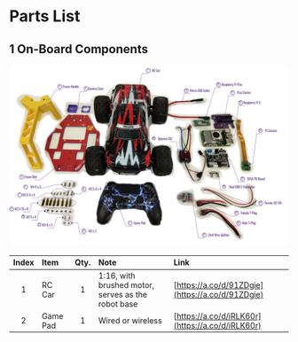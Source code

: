 # Parts List

## 1 On-Board Components

![main parts](images/parts/main.png)

| Index | Item                             | Qty.   | Note | Link |
| :---: | :---                             | :---:  |  :--- | :--- |
| 1 | RC Car | 1 | 1:16, with brushed motor, serves as the robot base | [https://a.co/d/91ZDgie](https://a.co/d/91ZDgie) |
| 2 | Game Pad | 1 | Wired or wireless | [https://a.co/d/iRLK60r](https://a.co/d/iRLK60r) |


